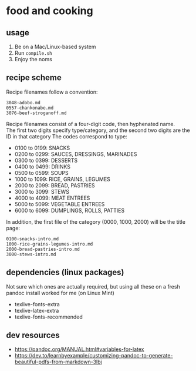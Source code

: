 # food and cooking

## usage

1. Be on a Mac/Linux-based system
1. Run `compile.sh`
1. Enjoy the noms

## recipe scheme

Recipe filenames follow a convention:

```
3048-adobo.md
0557-chankonabe.md
3076-beef-stroganoff.md
```

Recipe filenames consist of a four-digit code, then hyphenated name.  
The first two digits specify type/category, and the second two digits are the ID in that category
The codes correspond to type:

- 0100 to 0199: SNACKS
- 0200 to 0299: SAUCES, DRESSINGS, MARINADES
- 0300 to 0399: DESSERTS
- 0400 to 0499: DRINKS
- 0500 to 0599: SOUPS
- 1000 to 1099: RICE, GRAINS, LEGUMES
- 2000 to 2099: BREAD, PASTRIES
- 3000 to 3099: STEWS
- 4000 to 4099: MEAT ENTREES
- 5000 to 5099: VEGETABLE ENTREES
- 6000 to 6099: DUMPLINGS, ROLLS, PATTIES

In addition, the first file of the category (0000, 1000, 2000) will be the title page:

```
0100-snacks-intro.md
1000-rice-grains-legumes-intro.md
2000-bread-pastries-intro.md
3000-stews-intro.md
```

## dependencies (linux packages)

Not sure which ones are actually required, but using all these on a fresh pandoc install worked for me (on Linux Mint)

- texlive-fonts-extra
- texlive-latex-extra
- texlive-fonts-recommended

## dev resources

- https://pandoc.org/MANUAL.html#variables-for-latex
- https://dev.to/learnbyexample/customizing-pandoc-to-generate-beautiful-pdfs-from-markdown-3lbj

